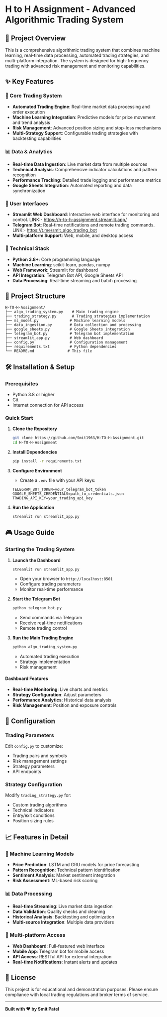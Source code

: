# H to H Assignment - Advanced Algorithmic Trading System

## 🚀 Project Overview

This is a comprehensive algorithmic trading system that combines machine learning, real-time data processing, automated trading strategies, and multi-platform integration. The system is designed for high-frequency trading with advanced risk management and monitoring capabilities.

## ✨ Key Features

### 🤖 Core Trading System
- **Automated Trading Engine**: Real-time market data processing and order execution
- **Machine Learning Integration**: Predictive models for price movement and trend analysis
- **Risk Management**: Advanced position sizing and stop-loss mechanisms
- **Multi-Strategy Support**: Configurable trading strategies with backtesting capabilities

### 📊 Data & Analytics
- **Real-time Data Ingestion**: Live market data from multiple sources
- **Technical Analysis**: Comprehensive indicator calculations and pattern recognition
- **Performance Tracking**: Detailed trade logging and performance metrics
- **Google Sheets Integration**: Automated reporting and data synchronization

### 🎯 User Interfaces
- **Streamlit Web Dashboard**: Interactive web interface for monitoring and control. LINK:- https://h-to-h-assignment.streamlit.app/
- **Telegram Bot**: Real-time notifications and remote trading commands. LINK:- https://t.me/smit_algo_trading_bot
- **Multi-platform Support**: Web, mobile, and desktop access

### 🔧 Technical Stack
- **Python 3.8+**: Core programming language
- **Machine Learning**: scikit-learn, pandas, numpy
- **Web Framework**: Streamlit for dashboard
- **API Integration**: Telegram Bot API, Google Sheets API
- **Data Processing**: Real-time streaming and batch processing

## 📁 Project Structure

```
H-TO-H-Assignment/
├── algo_trading_system.py    # Main trading engine
├── trading_strategy.py       # Trading strategies implementation
├── ml_model.py              # Machine learning models
├── data_ingestion.py        # Data collection and processing
├── google_sheets.py         # Google Sheets integration
├── telegram_bot.py          # Telegram bot implementation
├── streamlit_app.py         # Web dashboard
├── config.py                # Configuration management
├── requirements.txt         # Python dependencies
└── README.md               # This file
```

## 🛠️ Installation & Setup

### Prerequisites
- Python 3.8 or higher
- Git
- Internet connection for API access

### Quick Start

1. **Clone the Repository**
   ```bash
   git clone https://github.com/Smit1963/H-TO-H-Assignment.git
   cd H-TO-H-Assignment
   ```

2. **Install Dependencies**
   ```bash
   pip install -r requirements.txt
   ```

3. **Configure Environment**
   - Create a `.env` file with your API keys:
   ```env
   TELEGRAM_BOT_TOKEN=your_telegram_bot_token
   GOOGLE_SHEETS_CREDENTIALS=path_to_credentials.json
   TRADING_API_KEY=your_trading_api_key
   ```

4. **Run the Application**
   ```bash
   streamlit run streamlit_app.py
   ```

## 🎮 Usage Guide

### Starting the Trading System

1. **Launch the Dashboard**
   ```bash
   streamlit run streamlit_app.py
   ```
   - Open your browser to `http://localhost:8501`
   - Configure trading parameters
   - Monitor real-time performance

2. **Start the Telegram Bot**
   ```bash
   python telegram_bot.py
   ```
   - Send commands via Telegram
   - Receive real-time notifications
   - Remote trading control

3. **Run the Main Trading Engine**
   ```bash
   python algo_trading_system.py
   ```
   - Automated trading execution
   - Strategy implementation
   - Risk management

#### Dashboard Features
- **Real-time Monitoring**: Live charts and metrics
- **Strategy Configuration**: Adjust parameters
- **Performance Analytics**: Historical data analysis
- **Risk Management**: Position and exposure controls

## 🔧 Configuration

### Trading Parameters
Edit `config.py` to customize:
- Trading pairs and symbols
- Risk management settings
- Strategy parameters
- API endpoints

### Strategy Configuration
Modify `trading_strategy.py` for:
- Custom trading algorithms
- Technical indicators
- Entry/exit conditions
- Position sizing rules

## 📈 Features in Detail

### 🤖 Machine Learning Models
- **Price Prediction**: LSTM and GRU models for price forecasting
- **Pattern Recognition**: Technical pattern identification
- **Sentiment Analysis**: Market sentiment integration
- **Risk Assessment**: ML-based risk scoring

### 📊 Data Processing
- **Real-time Streaming**: Live market data ingestion
- **Data Validation**: Quality checks and cleaning
- **Historical Analysis**: Backtesting and optimization
- **Multi-source Integration**: Multiple data providers

### 📱 Multi-platform Access
- **Web Dashboard**: Full-featured web interface
- **Mobile App**: Telegram bot for mobile access
- **API Access**: RESTful API for external integration
- **Real-time Notifications**: Instant alerts and updates

## 📄 License

This project is for educational and demonstration purposes. Please ensure compliance with local trading regulations and broker terms of service.

---

**Built with ❤️ by Smit Patel** 
